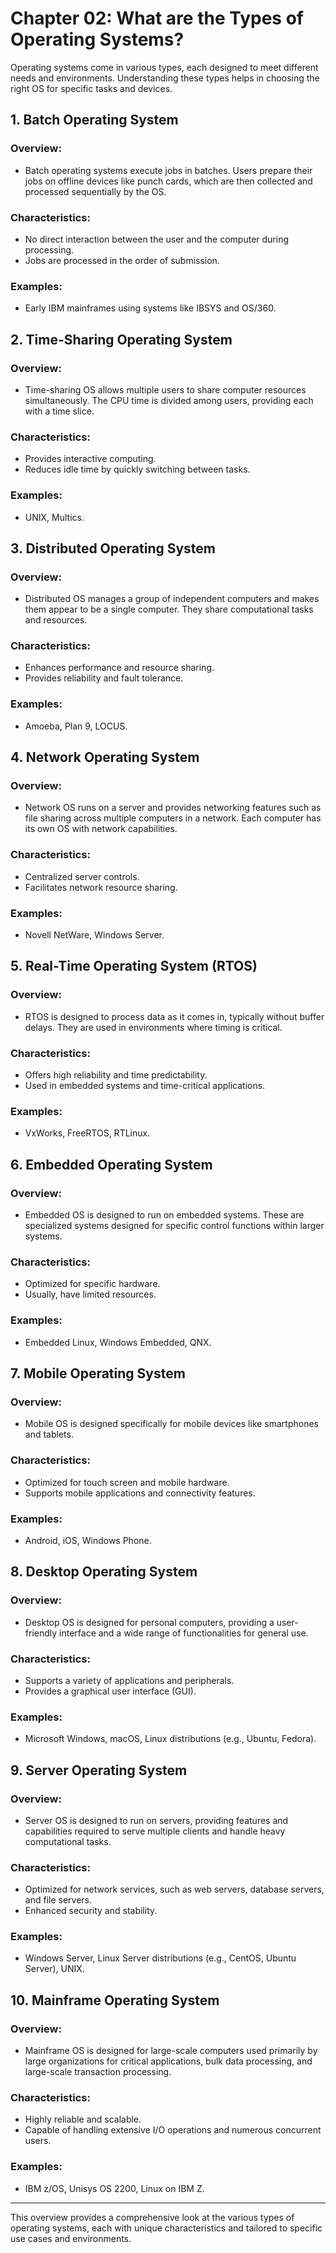 # Chapter 02: What are the Types of Operating Systems?

Operating systems come in various types, each designed to meet different needs and environments. Understanding these types helps in choosing the right OS for specific tasks and devices.

## 1. Batch Operating System

### Overview:
- Batch operating systems execute jobs in batches. Users prepare their jobs on offline devices like punch cards, which are then collected and processed sequentially by the OS.

### Characteristics:
- No direct interaction between the user and the computer during processing.
- Jobs are processed in the order of submission.

### Examples:
- Early IBM mainframes using systems like IBSYS and OS/360.

## 2. Time-Sharing Operating System

### Overview:
- Time-sharing OS allows multiple users to share computer resources simultaneously. The CPU time is divided among users, providing each with a time slice.

### Characteristics:
- Provides interactive computing.
- Reduces idle time by quickly switching between tasks.

### Examples:
- UNIX, Multics.

## 3. Distributed Operating System

### Overview:
- Distributed OS manages a group of independent computers and makes them appear to be a single computer. They share computational tasks and resources.

### Characteristics:
- Enhances performance and resource sharing.
- Provides reliability and fault tolerance.

### Examples:
- Amoeba, Plan 9, LOCUS.

## 4. Network Operating System

### Overview:
- Network OS runs on a server and provides networking features such as file sharing across multiple computers in a network. Each computer has its own OS with network capabilities.

### Characteristics:
- Centralized server controls.
- Facilitates network resource sharing.

### Examples:
- Novell NetWare, Windows Server.

## 5. Real-Time Operating System (RTOS)

### Overview:
- RTOS is designed to process data as it comes in, typically without buffer delays. They are used in environments where timing is critical.

### Characteristics:
- Offers high reliability and time predictability.
- Used in embedded systems and time-critical applications.

### Examples:
- VxWorks, FreeRTOS, RTLinux.

## 6. Embedded Operating System

### Overview:
- Embedded OS is designed to run on embedded systems. These are specialized systems designed for specific control functions within larger systems.

### Characteristics:
- Optimized for specific hardware.
- Usually, have limited resources.

### Examples:
- Embedded Linux, Windows Embedded, QNX.

## 7. Mobile Operating System

### Overview:
- Mobile OS is designed specifically for mobile devices like smartphones and tablets.

### Characteristics:
- Optimized for touch screen and mobile hardware.
- Supports mobile applications and connectivity features.

### Examples:
- Android, iOS, Windows Phone.

## 8. Desktop Operating System

### Overview:
- Desktop OS is designed for personal computers, providing a user-friendly interface and a wide range of functionalities for general use.

### Characteristics:
- Supports a variety of applications and peripherals.
- Provides a graphical user interface (GUI).

### Examples:
- Microsoft Windows, macOS, Linux distributions (e.g., Ubuntu, Fedora).

## 9. Server Operating System

### Overview:
- Server OS is designed to run on servers, providing features and capabilities required to serve multiple clients and handle heavy computational tasks.

### Characteristics:
- Optimized for network services, such as web servers, database servers, and file servers.
- Enhanced security and stability.

### Examples:
- Windows Server, Linux Server distributions (e.g., CentOS, Ubuntu Server), UNIX.

## 10. Mainframe Operating System

### Overview:
- Mainframe OS is designed for large-scale computers used primarily by large organizations for critical applications, bulk data processing, and large-scale transaction processing.

### Characteristics:
- Highly reliable and scalable.
- Capable of handling extensive I/O operations and numerous concurrent users.

### Examples:
- IBM z/OS, Unisys OS 2200, Linux on IBM Z.

---

This overview provides a comprehensive look at the various types of operating systems, each with unique characteristics and tailored to specific use cases and environments.
